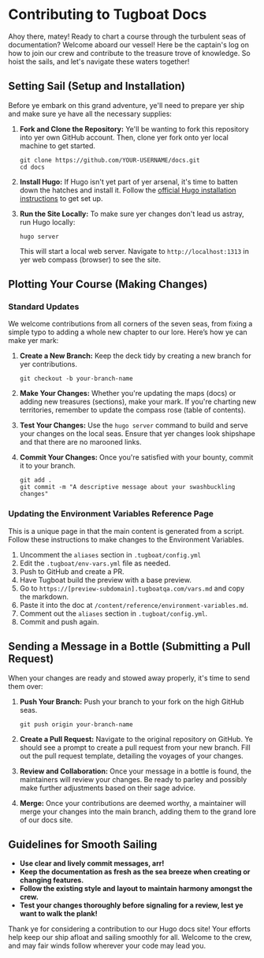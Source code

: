 # Contributing to Tugboat Docs

Ahoy there, matey! Ready to chart a course through the turbulent seas of documentation? Welcome aboard our vessel! Here
be the captain's log on how to join our crew and contribute to the treasure trove of knowledge. So hoist the sails, and
let's navigate these waters together!

## Setting Sail (Setup and Installation)

Before ye embark on this grand adventure, ye'll need to prepare yer ship and make sure ye have all the necessary
supplies:

1. **Fork and Clone the Repository:** Ye'll be wanting to fork this repository into yer own GitHub account. Then, clone
   yer fork onto yer local machine to get started.

   ```
   git clone https://github.com/YOUR-USERNAME/docs.git
   cd docs
   ```

2. **Install Hugo:** If Hugo isn't yet part of yer arsenal, it's time to batten down the hatches and install it. Follow
   the [official Hugo installation instructions](https://gohugo.io/getting-started/installing/) to get set up.

3. **Run the Site Locally:** To make sure yer changes don't lead us astray, run Hugo locally:

   ```
   hugo server
   ```

   This will start a local web server. Navigate to `http://localhost:1313` in yer web compass (browser) to see the site.

## Plotting Your Course (Making Changes)

### Standard Updates

We welcome contributions from all corners of the seven seas, from fixing a simple typo to adding a whole new chapter to
our lore. Here’s how ye can make yer mark:

1. **Create a New Branch:** Keep the deck tidy by creating a new branch for yer contributions.

   ```
   git checkout -b your-branch-name
   ```

2. **Make Your Changes:** Whether you're updating the maps (docs) or adding new treasures (sections), make your mark. If
   you're charting new territories, remember to update the compass rose (table of contents).

3. **Test Your Changes:** Use the `hugo server` command to build and serve your changes on the local seas. Ensure that
   yer changes look shipshape and that there are no marooned links.

4. **Commit Your Changes:** Once you're satisfied with your bounty, commit it to your branch.

   ```
   git add .
   git commit -m "A descriptive message about your swashbuckling changes"
   ```

### Updating the Environment Variables Reference Page

This is a unique page in that the main content is generated from a script. Follow these instructions to make changes to
the Environment Variables.

1. Uncomment the `aliases` section in `.tugboat/config.yml`
1. Edit the `.tugboat/env-vars.yml` file as needed.
1. Push to GitHub and create a PR.
1. Have Tugboat build the preview with a base preview.
1. Go to `https://[preview-subdomain].tugboatqa.com/vars.md` and copy the markdown.
1. Paste it into the doc at `/content/reference/environment-variables.md`.
1. Comment out the `aliases` section in `.tugboat/config.yml`.
1. Commit and push again.

## Sending a Message in a Bottle (Submitting a Pull Request)

When your changes are ready and stowed away properly, it's time to send them over:

1. **Push Your Branch:** Push your branch to your fork on the high GitHub seas.

   ```
   git push origin your-branch-name
   ```

2. **Create a Pull Request:** Navigate to the original repository on GitHub. Ye should see a prompt to create a pull
   request from your new branch. Fill out the pull request template, detailing the voyages of your changes.

3. **Review and Collaboration:** Once your message in a bottle is found, the maintainers will review your changes. Be
   ready to parley and possibly make further adjustments based on their sage advice.

4. **Merge:** Once your contributions are deemed worthy, a maintainer will merge your changes into the main branch,
   adding them to the grand lore of our docs site.

## Guidelines for Smooth Sailing

- **Use clear and lively commit messages, arr!**
- **Keep the documentation as fresh as the sea breeze when creating or changing features.**
- **Follow the existing style and layout to maintain harmony amongst the crew.**
- **Test your changes thoroughly before signaling for a review, lest ye want to walk the plank!**

Thank ye for considering a contribution to our Hugo docs site! Your efforts help keep our ship afloat and sailing
smoothly for all. Welcome to the crew, and may fair winds follow wherever your code may lead you.
